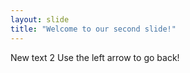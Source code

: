 ```yaml
---
layout: slide
title: "Welcome to our second slide!"
---
```

New text 2
Use the left arrow to go back!
